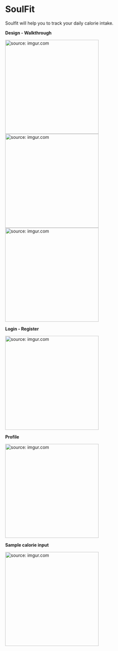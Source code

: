# SoulFit

Soulfit will help you to track your daily calorie intake. 

**Design - Walkthrough**

<a href="https://imgur.com/2lGBTfQ"><img src="https://i.imgur.com/2lGBTfQ.jpg" title="source: imgur.com" width=300/></a>
<a href="https://imgur.com/J85CCSU"><img src="https://i.imgur.com/J85CCSU.jpg" title="source: imgur.com" width=300/></a>
<a href="https://imgur.com/7zagi15"><img src="https://i.imgur.com/7zagi15.jpg" title="source: imgur.com" width=300/></a>

**Login - Register**

<a href="https://imgur.com/4cagDik"><img src="https://i.imgur.com/4cagDik.jpg" title="source: imgur.com" width=300/></a>

**Profile**

<a href="https://imgur.com/GJbRVCI"><img src="https://i.imgur.com/GJbRVCI.jpg" title="source: imgur.com" width=300/></a>

**Sample calorie input**

<a href="https://imgur.com/OKnh2bb"><img src="https://i.imgur.com/OKnh2bb.jpg" title="source: imgur.com" width=300/></a>
